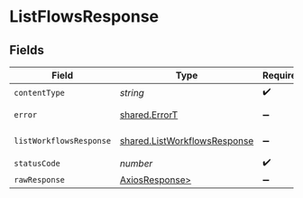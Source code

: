 # ListFlowsResponse


## Fields

| Field                                                                        | Type                                                                         | Required                                                                     | Description                                                                  |
| ---------------------------------------------------------------------------- | ---------------------------------------------------------------------------- | ---------------------------------------------------------------------------- | ---------------------------------------------------------------------------- |
| `contentType`                                                                | *string*                                                                     | :heavy_check_mark:                                                           | N/A                                                                          |
| `error`                                                                      | [shared.ErrorT](../../models/shared/errort.md)                               | :heavy_minus_sign:                                                           | General error                                                                |
| `listWorkflowsResponse`                                                      | [shared.ListWorkflowsResponse](../../models/shared/listworkflowsresponse.md) | :heavy_minus_sign:                                                           | List of workflows                                                            |
| `statusCode`                                                                 | *number*                                                                     | :heavy_check_mark:                                                           | N/A                                                                          |
| `rawResponse`                                                                | [AxiosResponse>](https://axios-http.com/docs/res_schema)                     | :heavy_minus_sign:                                                           | N/A                                                                          |
